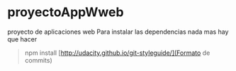 # proyectoAppWweb
proyecto de aplicaciones web
Para instalar las dependencias nada mas hay que hacer 
>npm install
[http://udacity.github.io/git-styleguide/](Formato de commits)
